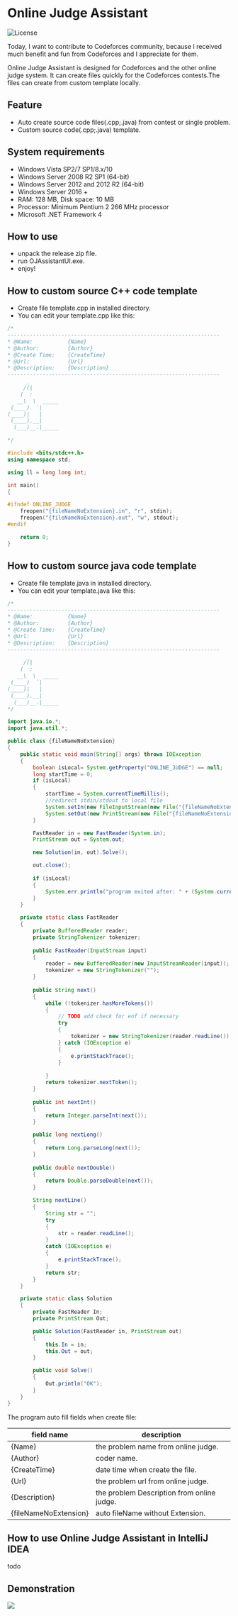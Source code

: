 # Online Judge Assistant

![License](https://img.shields.io/badge/License-Apache%202.0-blue.svg)

Today, I want to contribute to Codeforces community, because I received much benefit and fun 
from Codeforces and I appreciate for them. 

Online Judge Assistant is designed for Codeforces and the other online judge system. It can create files quickly for the Codeforces contests.The files can create from custom template locally.

## Feature
- Auto create source code files(.cpp;.java) from contest or single problem.
- Custom source code(.cpp;.java) template.

## System requirements

- Windows Vista SP2/7 SP1/8.x/10 
- Windows Server 2008 R2 SP1 (64-bit)
- Windows Server 2012 and 2012 R2 (64-bit)
- Windows Server 2016 +
- RAM: 128 MB, Disk space: 10 MB
- Processor: Minimum Pentium 2 266 MHz processor
- Microsoft .NET Framework 4

## How to use
- unpack the release zip file.
- run OJAssistantUI.exe.
- enjoy!

## How to custom source C++ code template
- Create file template.cpp in installed directory.
- You can edit your template.cpp  like this:

```cpp
/*
-------------------------------------------------------------------
* @Name:           {Name}
* @Author:         {Author}
* @Create Time:    {CreateTime}
* @Url:            {Url}
* @Description:    {Description}
-------------------------------------------------------------------
      _
     /(|
    (  :
   __\  \  _____
 (____)  `|
(____)|   |
 (____).__|
  (___)__.|_____

*/

#include <bits/stdc++.h>
using namespace std;

using ll = long long int;

int main()
{

#ifndef ONLINE_JUDGE
    freopen("{fileNameNoExtension}.in", "r", stdin);
    freopen("{fileNameNoExtension}.out", "w", stdout);
#endif

    return 0;
}
```

## How to custom source java code template
- Create file template.java in installed directory.
- You can edit your template.java  like this:
```java
/*
-------------------------------------------------------------------
* @Name:           {Name}
* @Author:         {Author}
* @Create Time:    {CreateTime}
* @Url:            {Url}
* @Description:    {Description}
-------------------------------------------------------------------
      _
     /(|
    (  :
   __\  \  _____
 (____)  `|
(____)|   |
 (____).__|
  (___)__.|_____
*/

import java.io.*;
import java.util.*;

public class {fileNameNoExtension}
{
    public static void main(String[] args) throws IOException
    {
        boolean isLocal= System.getProperty("ONLINE_JUDGE") == null;
        long startTime = 0;
        if (isLocal)
        {
            startTime = System.currentTimeMillis();
            //redirect stdin/stdout to local file
            System.setIn(new FileInputStream(new File("{fileNameNoExtension}.in")));
            System.setOut(new PrintStream(new File("{fileNameNoExtension}.out")));
        }

        FastReader in = new FastReader(System.in);
        PrintStream out = System.out;

        new Solution(in, out).Solve();

        out.close();
        
        if (isLocal)
        {
            System.err.println("program exited after: " + (System.currentTimeMillis() - startTime) + "ms");
        }        
    }

    private static class FastReader
    {
        private BufferedReader reader;
        private StringTokenizer tokenizer;
    
        public FastReader(InputStream input)
        {
            reader = new BufferedReader(new InputStreamReader(input));
            tokenizer = new StringTokenizer("");
        }
    
        public String next()
        {
            while (!tokenizer.hasMoreTokens())
            {
                // TODO add check for eof if necessary
                try
                {
                    tokenizer = new StringTokenizer(reader.readLine());
                } catch (IOException e)
                {
                    e.printStackTrace();
                }
                
            }
            return tokenizer.nextToken();
        }
    
        public int nextInt()
        {
            return Integer.parseInt(next());
        }

        public long nextLong()
        {
            return Long.parseLong(next());
        }
    
        public double nextDouble()
        {
            return Double.parseDouble(next());
        }

        String nextLine()
        { 
            String str = ""; 
            try
            { 
                str = reader.readLine(); 
            } 
            catch (IOException e) 
            { 
                e.printStackTrace(); 
            } 
            return str; 
        }         
    }    

    private static class Solution
    {
        private FastReader In;
        private PrintStream Out;

        public Solution(FastReader in, PrintStream out)
        {
            this.In = in;
            this.Out = out;
        }

        public void Solve()
        {
            Out.println("OK");
        }
    }
}
```


The program auto fill fields when create file:

| field name              | description                                                              | 
| ---------               | -------------------------------------------------------------- | 
| {Name}                  | the problem name from online judge.                            |       
| {Author}                | coder name.                            |       
| {CreateTime}            | date time when create the file.                            |       
| {Url}                   | the problem url from online judge.                            |       
| {Description}           | the problem Description from online judge.                            |       
| {fileNameNoExtension}   | auto fileName without Extension.                            |       


## How to use Online Judge Assistant in IntelliJ IDEA
todo

## Demonstration
![](OJAssistantUI.gif)
